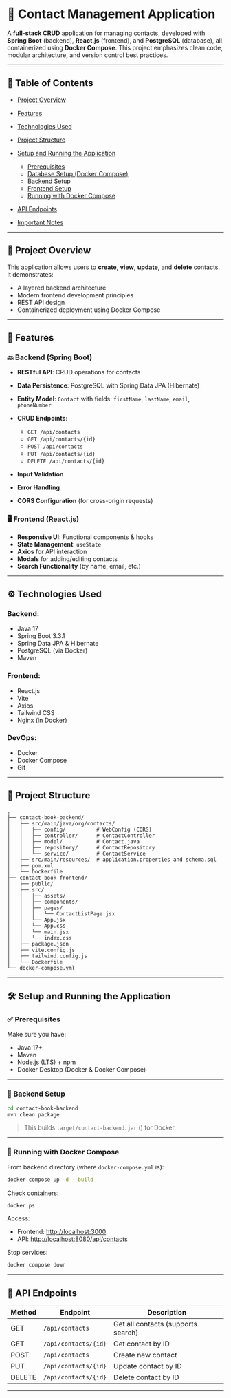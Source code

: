 # 📇 Contact Management Application

A **full-stack CRUD** application for managing contacts, developed with **Spring Boot** (backend), **React.js** (frontend), and **PostgreSQL** (database), all containerized using **Docker Compose**. This project emphasizes clean code, modular architecture, and version control best practices.

---

## 📑 Table of Contents

* [Project Overview](#project-overview)
* [Features](#features)
* [Technologies Used](#technologies-used)
* [Project Structure](#project-structure)
* [Setup and Running the Application](#setup-and-running-the-application)

  * [Prerequisites](#prerequisites)
  * [Database Setup (Docker Compose)](#database-setup-docker-compose)
  * [Backend Setup](#backend-setup)
  * [Frontend Setup](#frontend-setup)
  * [Running with Docker Compose](#running-with-docker-compose)
* [API Endpoints](#api-endpoints)
* [Important Notes](#important-notes)

---

## 🧾 Project Overview

This application allows users to **create**, **view**, **update**, and **delete** contacts. It demonstrates:

* A layered backend architecture
* Modern frontend development principles
* REST API design
* Containerized deployment using Docker Compose

---

## 🚀 Features

### 🔙 Backend (Spring Boot)

* **RESTful API**: CRUD operations for contacts
* **Data Persistence**: PostgreSQL with Spring Data JPA (Hibernate)
* **Entity Model**: `Contact` with fields: `firstName`, `lastName`, `email`, `phoneNumber`
* **CRUD Endpoints**:

  * `GET /api/contacts`
  * `GET /api/contacts/{id}`
  * `POST /api/contacts`
  * `PUT /api/contacts/{id}`
  * `DELETE /api/contacts/{id}`
* **Input Validation**
* **Error Handling**
* **CORS Configuration** (for cross-origin requests)

### 🖥️ Frontend (React.js)

* **Responsive UI**: Functional components & hooks
* **State Management**: `useState`
* **Axios** for API interaction
* **Modals** for adding/editing contacts
* **Search Functionality** (by name, email, etc.)

---

## ⚙️ Technologies Used

### Backend:

* Java 17
* Spring Boot 3.3.1
* Spring Data JPA & Hibernate
* PostgreSQL (via Docker)
* Maven

### Frontend:

* React.js
* Vite
* Axios
* Tailwind CSS
* Nginx (in Docker)

### DevOps:

* Docker
* Docker Compose
* Git

---

## 📁 Project Structure

```
.
├── contact-book-backend/
│   ├── src/main/java/org/contacts/
│   │   ├── config/          # WebConfig (CORS)
│   │   ├── controller/      # ContactController
│   │   ├── model/           # Contact.java
│   │   ├── repository/      # ContactRepository
│   │   └── service/         # ContactService
│   ├── src/main/resources/  # application.properties and schema.sql
│   ├── pom.xml
│   └── Dockerfile
├── contact-book-frontend/
│   ├── public/
│   ├── src/
│   │   ├── assets/
│   │   ├── components/
│   │   ├── pages/
│   │   │   └── ContactListPage.jsx
│   │   └── App.jsx
│   │   └── App.css
│   │   └── main.jsx
│   │   └── index.css
│   ├── package.json
│   ├── vite.config.js
│   ├── tailwind.config.js
│   └── Dockerfile
└── docker-compose.yml
```

---

## 🛠️ Setup and Running the Application

### ✅ Prerequisites

Make sure you have:

* Java 17+
* Maven
* Node.js (LTS) + npm
* Docker Desktop (Docker & Docker Compose)

---


### 🧰 Backend Setup

```bash
cd contact-book-backend
mvn clean package
```

> This builds `target/contact-backend.jar` () for Docker.

---


### 🐳 Running with Docker Compose

From backend directory (where `docker-compose.yml` is):

```bash
docker compose up -d --build
```

Check containers:

```bash
docker ps
```

Access:

* Frontend: [http://localhost:3000](http://localhost:3000)
* API: [http://localhost:8080/api/contacts](http://localhost:8080/api/contacts)

Stop services:

```bash
docker compose down
```

---

## 🔗 API Endpoints

| Method | Endpoint             | Description                        |
| ------ | -------------------- | ---------------------------------- |
| GET    | `/api/contacts`      | Get all contacts (supports search) |
| GET    | `/api/contacts/{id}` | Get contact by ID                  |
| POST   | `/api/contacts`      | Create new contact                 |
| PUT    | `/api/contacts/{id}` | Update contact by ID               |
| DELETE | `/api/contacts/{id}` | Delete contact by ID               |

---

